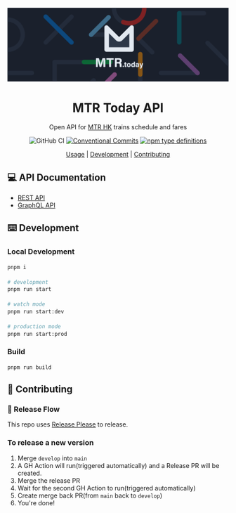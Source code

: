 
<div align="center">

![Banner](docs/banner.png 'Banner')

# MTR Today API

Open API for [MTR HK](https://www.mtr.com.hk/) trains schedule and fares

![GitHub CI](https://github.com/MTR-Today/mtr-today-api/actions/workflows/runTest.yml/badge.svg) [![Conventional Commits](https://img.shields.io/badge/Conventional%20Commits-1.0.0-yellow.svg)](https://conventionalcommits.org) [![npm type definitions](https://img.shields.io/npm/types/typescript.svg)](https://www.typescriptlang.org/)

[Usage](#-api-documentation) | [Development](#%EF%B8%8F-development) | [Contributing](#-contributing)

</div>

## 💻 API Documentation

- [REST API](https://api.mtr.today/api/v1)
- [GraphQL API](https://api.mtr.today/api/v1/graphql)

## ⌨️ Development

### Local Development

```bash
pnpm i

# development
pnpm run start

# watch mode
pnpm run start:dev

# production mode
pnpm run start:prod
```

### Build

```bash
pnpm run build
```

## 🤝 Contributing

### 🚢 Release Flow

This repo uses [Release Please](https://github.com/google-github-actions/release-please-action) to release.

### To release a new version

1. Merge `develop` into `main`
2. A GH Action will run(triggered automatically) and a Release PR will be created.
3. Merge the release PR
4. Wait for the second GH Action to run(triggered automatically)
5. Create merge back PR(from `main` back to `develop`)
6. You're done!

